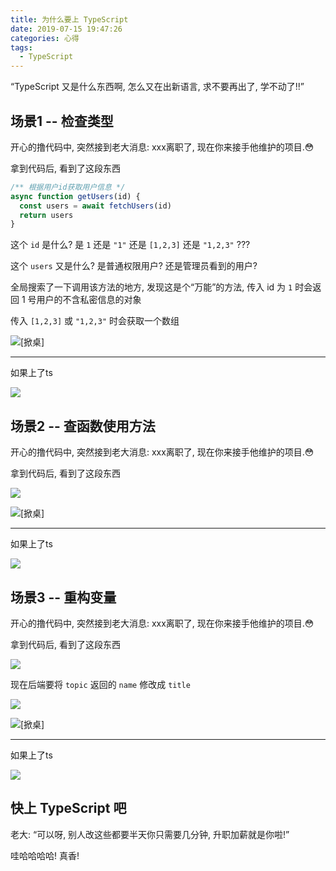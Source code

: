 ```yaml
---
title: 为什么要上 TypeScript
date: 2019-07-15 19:47:26
categories: 心得
tags:
  - TypeScript
---
```


“TypeScript 又是什么东西啊, 怎么又在出新语言, 求不要再出了, 学不动了!!”

## 场景1 -- 检查类型

开心的撸代码中, 突然接到老大消息: xxx离职了, 现在你来接手他维护的项目.😳

拿到代码后, 看到了这段东西

``` js
/** 根据用户id获取用户信息 */
async function getUsers(id) {
  const users = await fetchUsers(id)
  return users
}
```

这个 `id` 是什么? 是  `1` 还是 `"1"` 还是 `[1,2,3]` 还是 `"1,2,3"` ???

这个 `users` 又是什么? 是普通权限用户? 还是管理员看到的用户?

全局搜索了一下调用该方法的地方, 发现这是个“万能”的方法, 传入 id 为 `1` 时会返回 1 号用户的不含私密信息的对象

传入 `[1,2,3]` 或 `"1,2,3"` 时会获取一个数组 

![[掀桌]](//static.mutoe.com/xianzhuo.jpg)

----

如果上了ts

![](//static.mutoe.com/2019/why-typescript/example-1-ts.gif)

<!-- more -->


## 场景2 -- 查函数使用方法

开心的撸代码中, 突然接到老大消息: xxx离职了, 现在你来接手他维护的项目.😳

拿到代码后, 看到了这段东西

![](//static.mutoe.com/2019/why-typescript/example-2-js.png)

![[掀桌]](//static.mutoe.com/xianzhuo.jpg)

----

如果上了ts

![](//static.mutoe.com/2019/why-typescript/example-2-ts.gif)


## 场景3 -- 重构变量

开心的撸代码中, 突然接到老大消息: xxx离职了, 现在你来接手他维护的项目.😳

拿到代码后, 看到了这段东西

![](//static.mutoe.com/2019/why-typescript/example-3-js.png)

现在后端要将 `topic` 返回的 `name` 修改成 `title`

![](//static.mutoe.com/2019/why-typescript/example-3-js-1.gif)

![[掀桌]](//static.mutoe.com/xianzhuo.jpg)

----

如果上了ts

![](//static.mutoe.com/2019/why-typescript/example-3-ts.gif)

## 快上 TypeScript 吧

老大: “可以呀, 别人改这些都要半天你只需要几分钟, 升职加薪就是你啦!”

哇哈哈哈哈! 真香!
